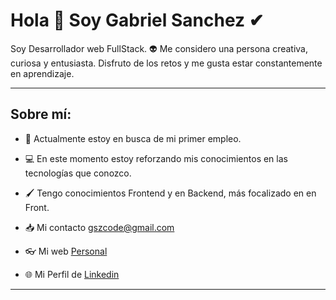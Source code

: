 # Hola 👋 Soy Gabriel Sanchez ✔

Soy Desarrollador web FullStack. 👽 Me considero una persona creativa, curiosa y entusiasta. Disfruto de los retos y me gusta estar constantemente en aprendizaje.

---

## Sobre mí:

- 📣 Actualmente estoy en busca de mi primer empleo.

- 💻 En este momento estoy reforzando mis conocimientos en las tecnologías que conozco.

- 🖌 Tengo conocimientos Frontend y en Backend, más focalizado en en Front. 

- 📥 Mi contacto gszcode@gmail.com

- 👓 Mi web [Personal](https://gszcode.github.io/portafolio "Portafolio")

- 🌐 Mi Perfil de [Linkedin](https://www.linkedin.com/in/gabriel-sanchez-0591a723a/ "Gabriel Sanchez - Linkedin")

---
